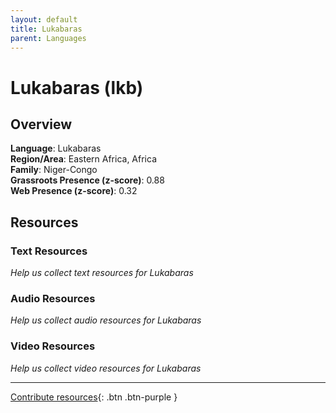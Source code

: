 ```yaml
---
layout: default
title: Lukabaras
parent: Languages
---
```


# Lukabaras (lkb)

## Overview

**Language**: Lukabaras  
**Region/Area**: Eastern Africa, Africa  
**Family**: Niger-Congo  
**Grassroots Presence (z-score)**: 0.88  
**Web Presence (z-score)**: 0.32  

## Resources

### Text Resources
*Help us collect text resources for Lukabaras*

### Audio Resources
*Help us collect audio resources for Lukabaras*

### Video Resources
*Help us collect video resources for Lukabaras*

---

[Contribute resources](https://forms.office.com/e/1SfLJx3u1r){: .btn .btn-purple }

